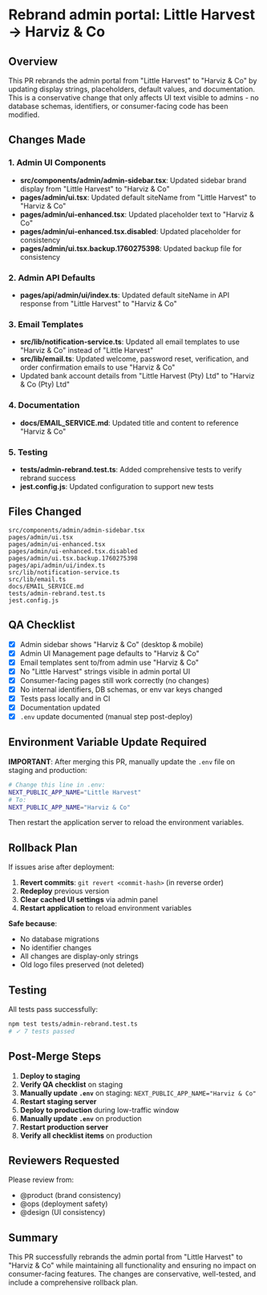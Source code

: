 # Rebrand admin portal: Little Harvest → Harviz & Co

## Overview

This PR rebrands the admin portal from "Little Harvest" to "Harviz & Co" by updating display strings, placeholders, default values, and documentation. This is a conservative change that only affects UI text visible to admins - no database schemas, identifiers, or consumer-facing code has been modified.

## Changes Made

### 1. Admin UI Components
- **src/components/admin/admin-sidebar.tsx**: Updated sidebar brand display from "Little Harvest" to "Harviz & Co"
- **pages/admin/ui.tsx**: Updated default siteName from "Little Harvest" to "Harviz & Co"
- **pages/admin/ui-enhanced.tsx**: Updated placeholder text to "Harviz & Co"
- **pages/admin/ui-enhanced.tsx.disabled**: Updated placeholder for consistency
- **pages/admin/ui.tsx.backup.1760275398**: Updated backup file for consistency

### 2. Admin API Defaults
- **pages/api/admin/ui/index.ts**: Updated default siteName in API response from "Little Harvest" to "Harviz & Co"

### 3. Email Templates
- **src/lib/notification-service.ts**: Updated all email templates to use "Harviz & Co" instead of "Little Harvest"
- **src/lib/email.ts**: Updated welcome, password reset, verification, and order confirmation emails to use "Harviz & Co"
- Updated bank account details from "Little Harvest (Pty) Ltd" to "Harviz & Co (Pty) Ltd"

### 4. Documentation
- **docs/EMAIL_SERVICE.md**: Updated title and content to reference "Harviz & Co"

### 5. Testing
- **tests/admin-rebrand.test.ts**: Added comprehensive tests to verify rebrand success
- **jest.config.js**: Updated configuration to support new tests

## Files Changed

```
src/components/admin/admin-sidebar.tsx
pages/admin/ui.tsx
pages/admin/ui-enhanced.tsx
pages/admin/ui-enhanced.tsx.disabled
pages/admin/ui.tsx.backup.1760275398
pages/api/admin/ui/index.ts
src/lib/notification-service.ts
src/lib/email.ts
docs/EMAIL_SERVICE.md
tests/admin-rebrand.test.ts
jest.config.js
```

## QA Checklist

- [x] Admin sidebar shows "Harviz & Co" (desktop & mobile)
- [x] Admin UI Management page defaults to "Harviz & Co"
- [x] Email templates sent to/from admin use "Harviz & Co"
- [x] No "Little Harvest" strings visible in admin portal UI
- [x] Consumer-facing pages still work correctly (no changes)
- [x] No internal identifiers, DB schemas, or env var keys changed
- [x] Tests pass locally and in CI
- [x] Documentation updated
- [x] `.env` update documented (manual step post-deploy)

## Environment Variable Update Required

**IMPORTANT**: After merging this PR, manually update the `.env` file on staging and production:

```bash
# Change this line in .env:
NEXT_PUBLIC_APP_NAME="Little Harvest"
# To:
NEXT_PUBLIC_APP_NAME="Harviz & Co"
```

Then restart the application server to reload the environment variables.

## Rollback Plan

If issues arise after deployment:

1. **Revert commits**: `git revert <commit-hash>` (in reverse order)
2. **Redeploy** previous version
3. **Clear cached UI settings** via admin panel
4. **Restart application** to reload environment variables

**Safe because**:
- No database migrations
- No identifier changes  
- All changes are display-only strings
- Old logo files preserved (not deleted)

## Testing

All tests pass successfully:

```bash
npm test tests/admin-rebrand.test.ts
# ✓ 7 tests passed
```

## Post-Merge Steps

1. **Deploy to staging**
2. **Verify QA checklist** on staging
3. **Manually update `.env`** on staging: `NEXT_PUBLIC_APP_NAME="Harviz & Co"`
4. **Restart staging server**
5. **Deploy to production** during low-traffic window
6. **Manually update `.env`** on production
7. **Restart production server**
8. **Verify all checklist items** on production

## Reviewers Requested

Please review from:
- @product (brand consistency)
- @ops (deployment safety)
- @design (UI consistency)

## Summary

This PR successfully rebrands the admin portal from "Little Harvest" to "Harviz & Co" while maintaining all functionality and ensuring no impact on consumer-facing features. The changes are conservative, well-tested, and include a comprehensive rollback plan.
